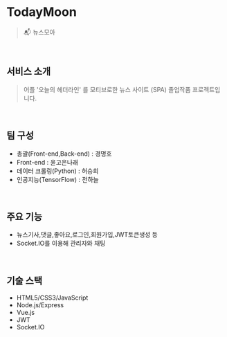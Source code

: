 # TodayMoon
> 📬 뉴스모아

<br />

## 서비스 소개
> 어플 '오늘의 헤더라인' 를 모티브로한 뉴스 사이트 (SPA) 졸업작품 프로젝트입니다.

<br />

## 팀 구성
- 총괄(Front-end,Back-end) : 경명호
- Front-end : 윤고은나래
- 데이터 크롤링(Python) : 허승희
- 인공지능(TensorFlow) : 전하늘

<br />

## 주요 기능
- 뉴스기사,댓글,좋아요,로그인,회원가입,JWT토큰생성 등
- Socket.IO를 이용해 관리자와 채팅

<br />

## 기술 스택
- HTML5/CSS3/JavaScript
- Node.js/Express
- Vue.js
- JWT
- Socket.IO
